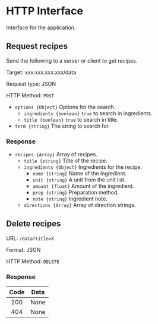 # HTTP Interface
Interface for the application.

## Request recipes
Send the following to a server or client to get recipes.

Target: xxx.xxx.xxx.xxx/data

Request type: JSON

HTTP Method: `POST`

* `options {Object}` Options for the search.
    * `ingredients {boolean}` `true` to search in ingredients.
    * `title {boolean}` `true` to search in title.
* `term {string}` The string to search for.

### Response
* `recipes {Array}` Array of recipes.
    * `title {string}` Title of the recipe.
    * `ingredients {Object}` Ingredients for the recipe.
        * `name {string}` Name of the ingredient.
        * `unit {string}` A unit from the unit list.
        * `amount {float}` Amount of the ingredient.
        * `prep {string}` Preparation method.
        * `note {string}` Ingredient note.
    * `directions {Array}` Array of direction strings.


## Delete recipes

URL: `/data?title=X`

Format: JSON

HTTP Method: `DELETE`

### Response

| Code | Data |
| :---: | --- |
| 200 | None |
| 404 | None |
